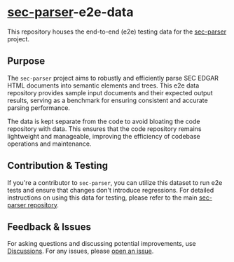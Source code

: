 # [sec-parser](https://github.com/alphanome-ai/sec-parser)-e2e-data

This repository houses the end-to-end (e2e) testing data for the [sec-parser](https://github.com/alphanome-ai/sec-parser) project.

## Purpose

The `sec-parser` project aims to robustly and efficiently parse SEC EDGAR HTML documents into semantic elements and trees. This e2e data repository provides sample input documents and their expected output results, serving as a benchmark for ensuring consistent and accurate parsing performance.

The data is kept separate from the code to avoid bloating the code repository with data. This ensures that the code repository remains lightweight and manageable, improving the efficiency of codebase operations and maintenance.

## Contribution & Testing

If you're a contributor to `sec-parser`, you can utilize this dataset to run e2e tests and ensure that changes don't introduce regressions. For detailed instructions on using this data for testing, please refer to the main [sec-parser repository](https://github.com/alphanome-ai/sec-parser).

## Feedback & Issues

For asking questions and discussing potential improvements, use [Discussions](https://github.com/orgs/alphanome-ai/discussions). For any issues, please [open an issue](https://github.com/alphanome-ai/sec-parser/issues).
